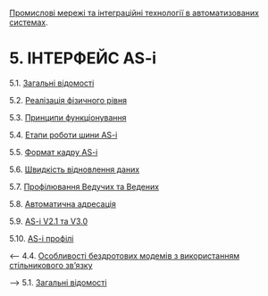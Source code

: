 [Промислові мережі та інтеграційні технології в автоматизованих системах](README.md).

# 5. ІНТЕРФЕЙС AS-i

5.1. [Загальні відомості](5_1.md) 

5.2. [Реалізація фізичного рівня](5_2.md) 

5.3. [Принципи функціонування](5_3.md) 

5.4. [Етапи роботи шини AS-i](5_4.md) 

5.5. [Формат кадру AS-i](5_5.md) 

5.6. [Швидкість відновлення даних](5_6.md) 

5.7. [Профілювання Ведучих та Ведених](5_7.md)  

5.8. [Автоматична адресація](5_8.md) 

5.9. [AS-i V2.1 та V3.0](5_9.md) 

5.10. [AS-i профілі](5_10.md)



<-- 4.4. [Особливості бездротових модемів з використанням стільникового зв’язку](4_4.md)

--> 5.1. [Загальні відомості](5_1.md) 